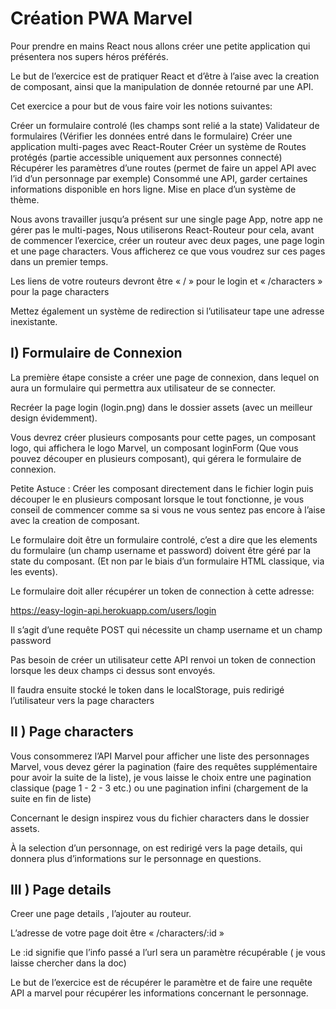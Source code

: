 # Création PWA Marvel


Pour prendre en mains React nous allons créer une petite application qui présentera nos supers héros préférés.

Le but de l’exercice est de pratiquer React et d’être à l’aise avec la creation de composant, ainsi que la manipulation de donnée retourné par une API.

Cet exercice a pour but de vous faire voir les notions suivantes:

Créer un formulaire controlé (les champs sont relié a la state)
Validateur de formulaires (Vérifier les données entré dans le formulaire)
Créer une application multi-pages avec React-Router
Créer un système de Routes protégés (partie accessible uniquement aux personnes connecté)
Récupérer les paramètres d’une routes (permet de faire un appel API avec l’id d’un personnage par exemple)
Consommé une API, garder certaines informations disponible en hors ligne.
Mise en place d’un système de thème.

Nous avons travailler jusqu’a présent sur une single page App, notre app ne gérer pas le multi-pages, Nous utiliserons React-Routeur pour cela, avant de commencer l’exercice, créer un routeur avec deux pages,  une page login et une page characters. Vous afficherez ce que vous voudrez sur ces pages dans un premier temps.

Les liens de votre routeurs devront être « / » pour le login et « /characters » pour la page characters 

Mettez également un système de redirection si l’utilisateur tape une adresse inexistante.

## I) Formulaire de Connexion

La première étape consiste a créer une page de connexion, dans lequel on aura un formulaire qui permettra aux utilisateur de se connecter.

Recréer la page login (login.png) dans le dossier assets (avec un meilleur design évidemment).

Vous devrez créer plusieurs composants pour cette pages, un composant logo, qui affichera le logo Marvel, un composant loginForm (Que vous pouvez découper en plusieurs composant), qui gérera le formulaire de connexion.

Petite Astuce : Créer les composant directement dans le fichier login puis découper le en plusieurs composant lorsque le tout fonctionne, je vous conseil de commencer comme sa si vous ne vous sentez pas encore à l’aise avec la creation de composant.


Le formulaire doit être un formulaire controlé, c’est a dire que les elements du formulaire (un champ username et password) doivent être géré par la state du composant. (Et non par le biais d’un formulaire HTML classique, via les events).

Le formulaire doit aller récupérer un token de connection à cette adresse:

https://easy-login-api.herokuapp.com/users/login

Il s’agit d’une requête POST qui nécessite un champ username et un champ password

Pas besoin de créer un utilisateur cette API renvoi un token de connection lorsque les deux champs ci dessus sont envoyés.

Il faudra ensuite stocké le token dans le localStorage, puis redirigé l’utilisateur vers la page characters


## II ) Page characters

Vous consommerez l’API Marvel pour afficher une liste des personnages Marvel, vous devez gérer la pagination (faire des requêtes supplémentaire pour avoir la suite de la liste), je vous laisse le choix entre une pagination classique (page 1 - 2 - 3 etc.) ou une pagination infini (chargement de la suite en fin de liste)

Concernant le design inspirez vous du fichier characters dans le dossier assets.

À la selection d’un personnage, on est redirigé vers la page details, qui donnera plus d’informations sur le personnage en questions.

## III ) Page details

Creer une page details , l’ajouter au routeur.

L’adresse de votre page doit être « /characters/:id » 

Le :id signifie que l’info passé a l’url sera un paramètre récupérable ( je vous laisse chercher dans la doc)

Le but de l’exercice est de récupérer le paramètre et de faire une requête API a marvel pour récupérer les informations concernant le personnage.
 



